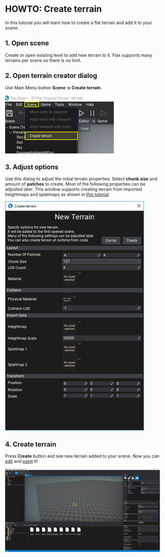 # HOWTO: Create terrain

In this tutorial you will learn how to create a flat terrain and add it to your scene.

## 1. Open scene

Create or open existing level to add new terrain to it. Flax supports many terrains per scene so there is no limit.

## 2. Open terrain creator dialog

Use Main Menu button **Scene -> Create terrain**.

![Create Terrain](media/create-terrain.png)

## 3. Adjust options

Use this dialog to adjust the initial terrain properties. Select **chunk size** and amount of **patches** to create. Most of the following properties can be adjusted later. This window supports creating terrain from imported heightmaps and splatmaps as shown in [this tutorial](import-terrain.md).

![Create Terrain Dialog](media/create-terrain-dialog.png)

## 4. Create terrain

Press **Create** button and see new terrain added to your scene. Now you can [edit](../editing.md) and [paint](../painting.md) it!

![Create Terrain](media/created-terrain.jpg)